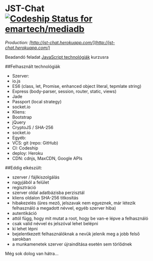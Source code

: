 # JST-Chat [ ![Codeship Status for emartech/mediadb](https://codeship.com/projects/7c24f9b0-ead7-0132-6365-7ee58af40c21/status?branch=master)](https://codeship.com/projects/83245)

_Production: [http://jst-chat.herokuapp.com/](http://jst-chat.herokuapp.com/)_  

Beadandó feladat [JavaScript technológiák](http://webprogramozas.inf.elte.hu/jstech.html) kurzusra

##Felhasznált technológiák
* Szerver:
 * io.js
 * ES6 (class, let, Promise, enhanced object literal, tepmlate string)
 * Express (body-parser, session, router, static, views)
 * Jade
 * Passport (local strategy)
 * socket.io
* Kliens:
 * Bootstrap
 * jQuery
 * CryptoJS / SHA-256
 * socket.io
* Egyéb:
 * VCS: git (repo: GitHub)
 * CI: Codeship
 * deploy: Heroku
 * CDN: cdnjs, MaxCDN, Google APIs

##Eddig elkészült:
* szerver / fájlkiszolgálás
* nagyjából a felület
* regisztráció
 * szerver oldal adatbázisba perzisztál
 * kliens oldalon SHA-256 titkosítás
 * hibakezelés (üres mező, jelszavak nem egyeznek, már létezik felhasználó a megadott névvel, egyéb szerver hiba)
* autentikáció
 * attól függ, hogy mit mutat a root, hogy be van-e lépve a felhasználó 
 * csak valid névvel és jelszóval lehet belépni
 * ki lehet lépni
 * bejelentkezett felhasználóknak a nevük jelenik meg a jobb felső sarokban
 * a munkamenetek szerver újraindítása esetén sem törlődnek

Még sok dolog van hátra...
